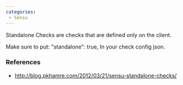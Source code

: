 ```yaml
---
categories:
 - Sensu
---
```

<Sensu> Standalone Checks are checks that are defined only on the
client.

Make sure to put: "standalone": true, In your check config json.

### References

-   <http://blog.pkhamre.com/2012/03/21/sensu-standalone-checks/>

